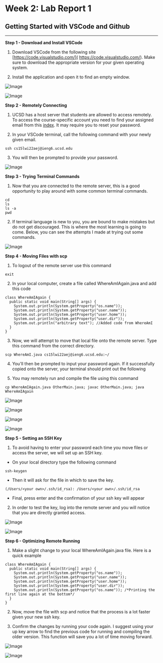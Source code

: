 # Week 2: Lab Report 1

## Getting Started with VSCode and Github 

---
**Step 1 - Download and Install VSCode**

1.    Download VSCode from the following site [https://code.visualstudio.com/]( https://code.visualstudio.com/). Make sure to download the appropriate version for your given operating system. 

2.    Install the application and open it to find an empty window.

![Image](Download-VSCode.png)



![Image](VSCode-Installed.png)



**Step 2 - Remotely Connecting**

1.    UCSD has a host server that students are allowed to access remotely. To access the course-specific account you need to find your assigned email from this [index](https://sdacs.ucsd.edu/~icc/index.php). It may require you to reset your password.

2.    In your VSCode terminal, call the following command with your newly given email. 
``` 
ssh cs15lwi22aej@ieng6.ucsd.edu 
```
3.    You will then be prompted to provide your password. 
    

![Image](Remotely-Connecting.png)

**Step 3 - Trying Terminal Commands**

1.    Now that you are connected to the remote server, this is a good opportunity to play around with some common terminal commands.

 ```
 cd
 ls
 ls -a
 pwd
 ```

2.    If terminal language is new to you, you are bound to make mistakes but do not get discouraged. This is where the most learning is going to come. Below, you can see the attempts I made at trying out some commands.

![Image](Trying-some-commands.png)


**Step 4 - Moving Files with scp**

1.    To logout of the remote server use this command
```
exit
```

2.    In your local computer, create a file called WhereAmIAgain.java and add this code

```
class WhereAmIAgain {
  public static void main(String[] args) {
    System.out.println(System.getProperty("os.name"));
    System.out.println(System.getProperty("user.name"));
    System.out.println(System.getProperty("user.home"));
    System.out.println(System.getProperty("user.dir"));
    System.out.println("arbitrary text"); //Added code from WhereAmI 
  }
}
```
3.    Now, we will attempt to move that local file onto the remote server. Type this command from the correct directory.
```
scp WhereAmI.java cs15lwi22aej@ieng6.ucsd.edu:~/
```
4.    You'll then be prompted to input your password again. If it successfully copied onto the server, your terminal should print out the following

5.    You may remotely run and compile the file using this command
```
cp WhereAmIAgain.java OtherMain.java; javac OtherMain.java; java WhereAmIAgain
```

![Image](WhereAmIAgain.png)



![Image](Moving-files-scp.png)


![Image](Sucessfully-moved-file.png)



![Image](Original-Java-Run.png)


**Step 5 - Setting an SSH Key**

1.    To  avoid having to enter your password each time you move files or access the server, we will set up an SSH key. 

- On your local directory type the following command
```
ssh-keygen
```
- Then it will ask for the file in which to save the key. 
```
(/Users/<your own>/.ssh/id_rsa): /Users/<your own>/.ssh/id_rsa
```
- Final, press enter and the confirmation of your ssh key will appear


2.    In order to test the key, log into the remote server and you will notice that you are directly granted access.

![Image](Setting-SSH-key.png)



![Image](Successful-login-wout-password.png)


**Step 6 - Optimizing Remote Running**
1.    Make a slight change to your local WhereAmIAgain.java file. Here is a quick example 
```
class WhereAmIAgain {
  public static void main(String[] args) {
    System.out.println(System.getProperty("os.name"));
    System.out.println(System.getProperty("user.name"));
    System.out.println(System.getProperty("user.home"));
    System.out.println(System.getProperty("user.dir"));
    System.out.println(System.getProperty("os.name")); /*Printing the first line again at the bottom*/
  }
}
```
2.    Now, move the file with scp and notice that the process is a lot faster given your new ssh key.

3.    Confirm the changes by running your code again. I suggest using your up key arrow to find the previous code for running and compiling the older version. This function will save you a lot of time moving forward. 

![Image](Optimizing-Remote-Running.png)

![Image](Updated-Java-Run.png)

